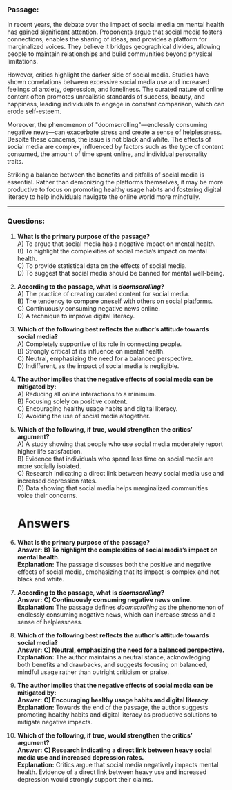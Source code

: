 
### **Passage:**  
In recent years, the debate over the impact of social media on mental health has gained significant attention. Proponents argue that social media fosters connections, enables the sharing of ideas, and provides a platform for marginalized voices. They believe it bridges geographical divides, allowing people to maintain relationships and build communities beyond physical limitations.  

However, critics highlight the darker side of social media. Studies have shown correlations between excessive social media use and increased feelings of anxiety, depression, and loneliness. The curated nature of online content often promotes unrealistic standards of success, beauty, and happiness, leading individuals to engage in constant comparison, which can erode self-esteem.  

Moreover, the phenomenon of "doomscrolling"—endlessly consuming negative news—can exacerbate stress and create a sense of helplessness. Despite these concerns, the issue is not black and white. The effects of social media are complex, influenced by factors such as the type of content consumed, the amount of time spent online, and individual personality traits.  

Striking a balance between the benefits and pitfalls of social media is essential. Rather than demonizing the platforms themselves, it may be more productive to focus on promoting healthy usage habits and fostering digital literacy to help individuals navigate the online world more mindfully.

---

### **Questions:**  

1. **What is the primary purpose of the passage?**  
   A) To argue that social media has a negative impact on mental health.  
   B) To highlight the complexities of social media’s impact on mental health.  
   C) To provide statistical data on the effects of social media.  
   D) To suggest that social media should be banned for mental well-being.  

2. **According to the passage, what is *doomscrolling*?**  
   A) The practice of creating curated content for social media.  
   B) The tendency to compare oneself with others on social platforms.  
   C) Continuously consuming negative news online.  
   D) A technique to improve digital literacy.  

3. **Which of the following best reflects the author’s attitude towards social media?**  
   A) Completely supportive of its role in connecting people.  
   B) Strongly critical of its influence on mental health.  
   C) Neutral, emphasizing the need for a balanced perspective.  
   D) Indifferent, as the impact of social media is negligible.  

4. **The author implies that the negative effects of social media can be mitigated by:**  
   A) Reducing all online interactions to a minimum.  
   B) Focusing solely on positive content.  
   C) Encouraging healthy usage habits and digital literacy.  
   D) Avoiding the use of social media altogether.  

5. **Which of the following, if true, would strengthen the critics’ argument?**  
   A) A study showing that people who use social media moderately report higher life satisfaction.  
   B) Evidence that individuals who spend less time on social media are more socially isolated.  
   C) Research indicating a direct link between heavy social media use and increased depression rates.  
   D) Data showing that social media helps marginalized communities voice their concerns.


   # Answers

1. **What is the primary purpose of the passage?**  
   **Answer:** **B) To highlight the complexities of social media’s impact on mental health.**  
   **Explanation:** The passage discusses both the positive and negative effects of social media, emphasizing that its impact is complex and not black and white.  

2. **According to the passage, what is *doomscrolling*?**  
   **Answer:** **C) Continuously consuming negative news online.**  
   **Explanation:** The passage defines *doomscrolling* as the phenomenon of endlessly consuming negative news, which can increase stress and a sense of helplessness.  

3. **Which of the following best reflects the author’s attitude towards social media?**  
   **Answer:** **C) Neutral, emphasizing the need for a balanced perspective.**  
   **Explanation:** The author maintains a neutral stance, acknowledging both benefits and drawbacks, and suggests focusing on balanced, mindful usage rather than outright criticism or praise.  

4. **The author implies that the negative effects of social media can be mitigated by:**  
   **Answer:** **C) Encouraging healthy usage habits and digital literacy.**  
   **Explanation:** Towards the end of the passage, the author suggests promoting healthy habits and digital literacy as productive solutions to mitigate negative impacts.  

5. **Which of the following, if true, would strengthen the critics’ argument?**  
   **Answer:** **C) Research indicating a direct link between heavy social media use and increased depression rates.**  
   **Explanation:** Critics argue that social media negatively impacts mental health. Evidence of a direct link between heavy use and increased depression would strongly support their claims.  

